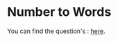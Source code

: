 # Number to Words

You can find the question's :
<a href="https://leetcode.com/problems/integer-to-english-words/description/?envType=daily-question&envId=2024-08-07">here</a>.
